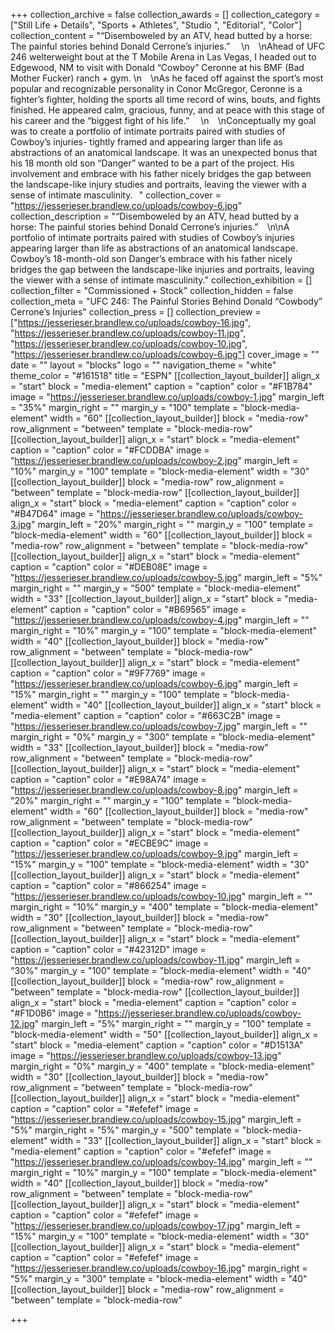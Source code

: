 +++
collection_archive = false
collection_awards = []
collection_category = ["Still Life + Details", "Sports + Athletes", "Studio ", "Editorial", "Color"]
collection_content = "“Disemboweled by an ATV, head butted by a horse: The painful stories behind Donald Cerrone’s injuries.” ⁠⠀  \n⁠⠀  \nAhead of UFC 246 welterweight bout at the T Mobile Arena in Las Vegas, I headed out to Edgewood, NM to visit with Donald “Cowboy” Ceronne at his BMF (Bad Mother Fucker) ranch + gym.  \n⁠⠀  \nAs he faced off against the sport’s most popular and recognizable personality in Conor McGregor, Ceronne is a fighter’s fighter, holding the sports all time record of wins, bouts, and fights finished. He appeared calm, gracious, funny, and at peace with this stage of his career and the “biggest fight of his life.” ⁠⠀  \n⁠⠀  \nConceptually my goal was to create a portfolio of intimate portraits paired with studies of Cowboy’s injuries- tightly framed and appearing larger than life as abstractions of an anatomical landscape. It was an unexpected bonus that his 18 month old son “Danger” wanted to be a part of the project. His involvement and embrace with his father nicely bridges the gap between the landscape-like injury studies and portraits, leaving the viewer with a sense of intimate masculinity.⠀"
collection_cover = "https://jesserieser.brandlew.co/uploads/cowboy-6.jpg"
collection_description = "“Disemboweled by an ATV, head butted by a horse: The painful stories behind Donald Cerrone’s injuries.” ⁠⠀\n\nA portfolio of intimate portraits paired with studies of Cowboy’s injuries appearing larger than life as abstractions of an anatomical landscape. Cowboy’s 18-month-old son Danger’s embrace with his father nicely bridges the gap between the landscape-like injuries and portraits, leaving the viewer with a sense of intimate masculinity."
collection_exhibition = []
collection_filter = "Commissioned + Stock"
collection_hidden = false
collection_meta = "UFC 246: The Painful Stories Behind Donald “Cowbody” Cerrone’s Injuries"
collection_press = []
collection_preview = ["https://jesserieser.brandlew.co/uploads/cowboy-16.jpg", "https://jesserieser.brandlew.co/uploads/cowboy-11.jpg", "https://jesserieser.brandlew.co/uploads/cowboy-10.jpg", "https://jesserieser.brandlew.co/uploads/cowboy-6.jpg"]
cover_image = ""
date = ""
layout = "blocks"
logo = ""
navigation_theme = "white"
theme_color = "#161518"
title = "ESPN"
[[collection_layout_builder]]
align_x = "start"
block = "media-element"
caption = "caption"
color = "#F1B784"
image = "https://jesserieser.brandlew.co/uploads/cowboy-1.jpg"
margin_left = "35%"
margin_right = ""
margin_y = "100"
template = "block-media-element"
width = "60"
[[collection_layout_builder]]
block = "media-row"
row_alignment = "between"
template = "block-media-row"
[[collection_layout_builder]]
align_x = "start"
block = "media-element"
caption = "caption"
color = "#FCDDBA"
image = "https://jesserieser.brandlew.co/uploads/cowboy-2.jpg"
margin_left = "10%"
margin_y = "100"
template = "block-media-element"
width = "30"
[[collection_layout_builder]]
block = "media-row"
row_alignment = "between"
template = "block-media-row"
[[collection_layout_builder]]
align_x = "start"
block = "media-element"
caption = "caption"
color = "#B47D64"
image = "https://jesserieser.brandlew.co/uploads/cowboy-3.jpg"
margin_left = "20%"
margin_right = ""
margin_y = "100"
template = "block-media-element"
width = "60"
[[collection_layout_builder]]
block = "media-row"
row_alignment = "between"
template = "block-media-row"
[[collection_layout_builder]]
align_x = "start"
block = "media-element"
caption = "caption"
color = "#DEB08E"
image = "https://jesserieser.brandlew.co/uploads/cowboy-5.jpg"
margin_left = "5%"
margin_right = ""
margin_y = "500"
template = "block-media-element"
width = "33"
[[collection_layout_builder]]
align_x = "start"
block = "media-element"
caption = "caption"
color = "#B69565"
image = "https://jesserieser.brandlew.co/uploads/cowboy-4.jpg"
margin_left = ""
margin_right = "10%"
margin_y = "100"
template = "block-media-element"
width = "40"
[[collection_layout_builder]]
block = "media-row"
row_alignment = "between"
template = "block-media-row"
[[collection_layout_builder]]
align_x = "start"
block = "media-element"
caption = "caption"
color = "#9F7769"
image = "https://jesserieser.brandlew.co/uploads/cowboy-6.jpg"
margin_left = "15%"
margin_right = ""
margin_y = "100"
template = "block-media-element"
width = "40"
[[collection_layout_builder]]
align_x = "start"
block = "media-element"
caption = "caption"
color = "#663C2B"
image = "https://jesserieser.brandlew.co/uploads/cowboy-7.jpg"
margin_left = ""
margin_right = "0%"
margin_y = "300"
template = "block-media-element"
width = "33"
[[collection_layout_builder]]
block = "media-row"
row_alignment = "between"
template = "block-media-row"
[[collection_layout_builder]]
align_x = "start"
block = "media-element"
caption = "caption"
color = "#E98A74"
image = "https://jesserieser.brandlew.co/uploads/cowboy-8.jpg"
margin_left = "20%"
margin_right = ""
margin_y = "100"
template = "block-media-element"
width = "60"
[[collection_layout_builder]]
block = "media-row"
row_alignment = "between"
template = "block-media-row"
[[collection_layout_builder]]
align_x = "start"
block = "media-element"
caption = "caption"
color = "#ECBE9C"
image = "https://jesserieser.brandlew.co/uploads/cowboy-9.jpg"
margin_left = "15%"
margin_y = "100"
template = "block-media-element"
width = "30"
[[collection_layout_builder]]
align_x = "start"
block = "media-element"
caption = "caption"
color = "#866254"
image = "https://jesserieser.brandlew.co/uploads/cowboy-10.jpg"
margin_left = ""
margin_right = "10%"
margin_y = "400"
template = "block-media-element"
width = "30"
[[collection_layout_builder]]
block = "media-row"
row_alignment = "between"
template = "block-media-row"
[[collection_layout_builder]]
align_x = "start"
block = "media-element"
caption = "caption"
color = "#42312D"
image = "https://jesserieser.brandlew.co/uploads/cowboy-11.jpg"
margin_left = "30%"
margin_y = "100"
template = "block-media-element"
width = "40"
[[collection_layout_builder]]
block = "media-row"
row_alignment = "between"
template = "block-media-row"
[[collection_layout_builder]]
align_x = "start"
block = "media-element"
caption = "caption"
color = "#F1D0B6"
image = "https://jesserieser.brandlew.co/uploads/cowboy-12.jpg"
margin_left = "5%"
margin_right = ""
margin_y = "100"
template = "block-media-element"
width = "50"
[[collection_layout_builder]]
align_x = "start"
block = "media-element"
caption = "caption"
color = "#D1513A"
image = "https://jesserieser.brandlew.co/uploads/cowboy-13.jpg"
margin_right = "0%"
margin_y = "400"
template = "block-media-element"
width = "30"
[[collection_layout_builder]]
block = "media-row"
row_alignment = "between"
template = "block-media-row"
[[collection_layout_builder]]
align_x = "start"
block = "media-element"
caption = "caption"
color = "#efefef"
image = "https://jesserieser.brandlew.co/uploads/cowboy-15.jpg"
margin_left = "5%"
margin_right = "5%"
margin_y = "500"
template = "block-media-element"
width = "33"
[[collection_layout_builder]]
align_x = "start"
block = "media-element"
caption = "caption"
color = "#efefef"
image = "https://jesserieser.brandlew.co/uploads/cowboy-14.jpg"
margin_left = ""
margin_right = "10%"
margin_y = "100"
template = "block-media-element"
width = "40"
[[collection_layout_builder]]
block = "media-row"
row_alignment = "between"
template = "block-media-row"
[[collection_layout_builder]]
align_x = "start"
block = "media-element"
caption = "caption"
color = "#efefef"
image = "https://jesserieser.brandlew.co/uploads/cowboy-17.jpg"
margin_left = "15%"
margin_y = "100"
template = "block-media-element"
width = "30"
[[collection_layout_builder]]
align_x = "start"
block = "media-element"
caption = "caption"
color = "#efefef"
image = "https://jesserieser.brandlew.co/uploads/cowboy-16.jpg"
margin_right = "5%"
margin_y = "300"
template = "block-media-element"
width = "40"
[[collection_layout_builder]]
block = "media-row"
row_alignment = "between"
template = "block-media-row"

+++
